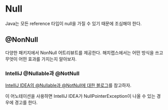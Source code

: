 # Null

Java는 모든 reference 타입이 null을 가질 수 있기 때문에 조심해야 한다.

## @NonNull

다양한 패키지에서 NonNull 어트리뷰트를 제공한다. 해치랩스에서는 어떤
방식을 쓰고 무엇이 어떤 효과를 가지는지 알아보자.

### IntelliJ @Nullable과 @NotNull

[IntelliJ IDEA의 @Nullable과 @NotNull에 대한 블로그](https://www.jetbrains.com/help/idea/nullable-and-notnull-annotations.html)를 참고하자.

이 어노테이션을 사용하면 IntelliJ IDEA가 NullPointerException이 나올
수 있는 경우에 경고를 한다.
